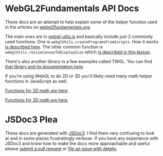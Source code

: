 WebGL2Fundamentals API Docs
==========================

These docs are an attempt to help explain some of the helper function
used in the articles on [webgl2fundamentals.org](https://webgl2fundamentals.org).

The main ones are in [webgl-utils.js](/webgl/resources/webgl-utils.js) and basically include
just 2 commonly used functions. One is `webglUtils.createProgramsFromScripts`. How it works
[is described here](/webgl/lessons/webgl-boilerplate.html). The other common function is
`webglUtils.resizeCanvasToDisplaySize` which [is described in this lesson](/webgl/lessons/webgl-resizing-the-canvas.html).

There's also another library in a few examples called TWGL. You can find [that library and its documentation
here](https://twgljs.org).

If you're using WebGL to do 2D or 3D you'll likely need many math helper functions
in JavaScript as well.

[Functions for 2D math are here](/docs/module-webgl-2d-math.html).

[Functions for 3D math are here](/docs/module-webgl-3d-math.html).

# JSDoc3 Plea

These docs are generated with [JSDoc3](https://usejsdoc.org/). I find them very confusing to look at
and in some places frustratingly verbose. If you have any experience with JSDoc3 and know how to
make the docs more approachable and useful please [submit a pull request](https://github.com/gfxfundamentals/webgl2-fundamentals)
or [file an issue with details](https://github.com/gfxfundamentals/webgl2-fundamentals/issues).

